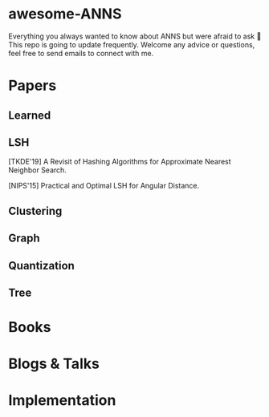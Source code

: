 # awesome-ANNS
Everything you always wanted to know about ANNS but were afraid to ask 🥰
This repo is going to update frequently.
Welcome any advice or questions, feel free to send emails to connect with me.

# Papers

## Learned

## LSH

[TKDE'19] A Revisit of Hashing Algorithms for Approximate Nearest Neighbor Search.

[NIPS'15] Practical and Optimal LSH for Angular Distance.

## Clustering

## Graph

## Quantization

## Tree

# Books


# Blogs & Talks


# Implementation

